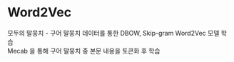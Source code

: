# Word2Vec

모두의 말뭉치 - 구어 말뭉치 데이터를 통한 DBOW, Skip-gram Word2Vec 모델 학습  
Mecab 을 통해 구어 말뭉치 중 본문 내용을 토큰화 후 학습  
